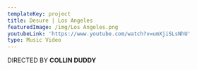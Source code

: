 ```yaml
---
templateKey: project
title: Desure | Los Angeles
featuredImage: /img/Los Angeles.png
youtubeLink: 'https://www.youtube.com/watch?v=umXjiSLsNhU'
type: Music Video
---
```

DIRECTED BY **COLLIN DUDDY**
